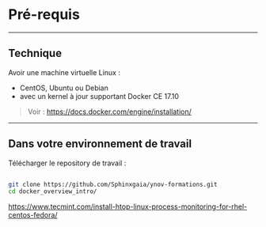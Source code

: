 # Pré-requis


--------


## Technique

Avoir une machine virtuelle Linux :
- CentOS, Ubuntu ou Debian
- avec un kernel à jour supportant Docker CE 17.10

> Voir :
> <https://docs.docker.com/engine/installation/>


--------


## Dans votre environnement de travail

Télécharger le repository de travail :

~~~bash

git clone https://github.com/Sphinxgaia/ynov-formations.git
cd docker_overview_intro/

~~~

https://www.tecmint.com/install-htop-linux-process-monitoring-for-rhel-centos-fedora/

